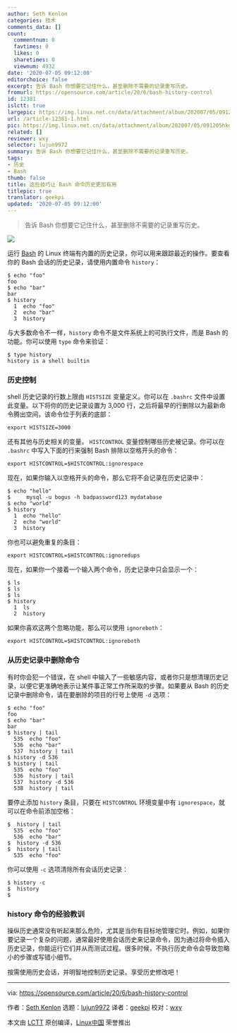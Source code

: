 ```yaml
---
author: Seth Kenlon
categories: 技术
comments_data: []
count:
  commentnum: 0
  favtimes: 0
  likes: 0
  sharetimes: 0
  viewnum: 4932
date: '2020-07-05 09:12:00'
editorchoice: false
excerpt: 告诉 Bash 你想要它记住什么，甚至删除不需要的记录重写历史。
fromurl: https://opensource.com/article/20/6/bash-history-control
id: 12381
islctt: true
largepic: https://img.linux.net.cn/data/attachment/album/202007/05/091205hkg0egl2gge2gx9z.jpg
url: /article-12381-1.html
pic: https://img.linux.net.cn/data/attachment/album/202007/05/091205hkg0egl2gge2gx9z.jpg.thumb.jpg
related: []
reviewer: wxy
selector: lujun9972
summary: 告诉 Bash 你想要它记住什么，甚至删除不需要的记录重写历史。
tags:
- 历史
- Bash
thumb: false
title: 这些技巧让 Bash 命令历史更加有用
titlepic: true
translator: geekpi
updated: '2020-07-05 09:12:00'
---
```



> 
> 告诉 Bash 你想要它记住什么，甚至删除不需要的记录重写历史。
> 
> 
> 


![](/data/attachment/album/202007/05/091205hkg0egl2gge2gx9z.jpg)


运行 [Bash](https://opensource.com/resources/what-bash) 的 Linux 终端有内置的历史记录，你可以用来跟踪最近的操作。要查看你的 Bash 会话的历史记录，请使用内置命令 `history`：



```
$ echo "foo"
foo
$ echo "bar"
bar
$ history
  1  echo "foo"
  2  echo "bar"
  3  history

```

与大多数命令不一样，`history` 命令不是文件系统上的可执行文件，而是 Bash 的功能。你可以使用 `type` 命令来验证：



```
$ type history
history is a shell builtin

```

### 历史控制


shell 历史记录的行数上限由 `HISTSIZE` 变量定义。你可以在 `.bashrc` 文件中设置此变量。以下将你的历史记录设置为 3,000 行，之后将最早的行删除以为最新命令腾出空间，该命令位于列表的底部：



```
export HISTSIZE=3000

```

还有其他与历史相关的变量。 `HISTCONTROL` 变量控制哪些历史被记录。你可以在 `.bashrc` 中写入下面的行来强制 Bash 排除以空格开头的命令：



```
export HISTCONTROL=$HISTCONTROL:ignorespace

```

现在，如果你输入以空格开头的命令，那么它将不会记录在历史记录中：



```
$ echo "hello"
$     mysql -u bogus -h badpassword123 mydatabase
$ echo "world"
$ history
  1  echo "hello"
  2  echo "world"
  3  history

```

你也可以避免重复的条目：



```
export HISTCONTROL=$HISTCONTROL:ignoredups

```

现在，如果你一个接着一个输入两个命令，历史记录中只会显示一个：



```
$ ls
$ ls
$ ls
$ history
  1  ls
  2  history

```

如果你喜欢这两个忽略功能，那么可以使用 `ignoreboth`：



```
export HISTCONTROL=$HISTCONTROL:ignoreboth

```

### 从历史记录中删除命令


有时你会犯一个错误，在 shell 中输入了一些敏感内容，或者你​​只是想清理历史记录，以便它更准确地表示让某件事正常工作所采取的步骤。如果要从 Bash 的历史记录中删除命令，请在要删除的项目的行号上使用 `-d` 选项：



```
$ echo "foo"
foo
$ echo "bar"
bar
$ history | tail
  535  echo "foo"
  536  echo "bar"
  537  history | tail
$ history -d 536
$ history | tail
  535  echo "foo"
  536  history | tail
  537  history -d 536
  538  history | tail

```

要停止添加 `history` 条目，只要在 `HISTCONTROL` 环境变量中有 `ignorespace`，就可以在命令前添加空格：



```
$  history | tail
  535  echo "foo"
  536  echo "bar"
$  history -d 536
$  history | tail
  535  echo "foo"

```

你可以使用 `-c` 选项清除所有会话历史记录：



```
$ history -c
$  history
$

```

### history 命令的经验教训


操纵历史通常没有听起来那么危险，尤其是当你有目标地管理它时。例如，如果你要记录一个复杂的问题，通常最好使用会话历史来记录命令，因为通过将命令插入历史记录，你能运行它们并从而测试过程。很多时候，不执行历史命令会导致忽略小的步骤或写错小细节。


按需使用历史会话，并明智地控制历史记录。享受历史修改吧！




---


via: <https://opensource.com/article/20/6/bash-history-control>


作者：[Seth Kenlon](https://opensource.com/users/seth) 选题：[lujun9972](https://github.com/lujun9972) 译者：[geekpi](https://github.com/geekpi) 校对：[wxy](https://github.com/wxy)


本文由 [LCTT](https://github.com/LCTT/TranslateProject) 原创编译，[Linux中国](https://linux.cn/) 荣誉推出